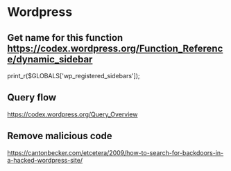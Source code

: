 # Wordpress

## Get name for this function https://codex.wordpress.org/Function_Reference/dynamic_sidebar
print_r($GLOBALS['wp_registered_sidebars']);

## Query flow
https://codex.wordpress.org/Query_Overview

## Remove malicious code
https://cantonbecker.com/etcetera/2009/how-to-search-for-backdoors-in-a-hacked-wordpress-site/ 
